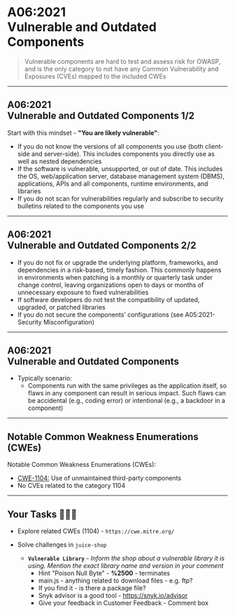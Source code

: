 # A06:2021<br>Vulnerable and Outdated Components

>Vulnerable components are hard to test and assess risk for OWASP, and
is the only category to not have any Common Vulnerability and Exposures (CVEs)
mapped to the included CWEs

---
## A06:2021<br>Vulnerable and Outdated Components 1/2<!-- .element: style="font-size:1.2em"-->

Start with this mindset - **"You are likely vulnerable"**:<!-- .element: style="font-size:0.8em"-->

- If you do not know the versions of all components you use (both client-side and server-side). This includes components you directly use as well as nested dependencies<!-- .element: style="font-size:0.7em"-->
- If the software is vulnerable, unsupported, or out of date. This includes the OS, web/application server, database management system (DBMS), applications, APIs and all components, runtime environments, and libraries<!-- .element: style="font-size:0.7em"-->
- If you do not scan for vulnerabilities regularly and subscribe to security bulletins related to the components you use<!-- .element: style="font-size:0.7em"-->

---
## A06:2021<br>Vulnerable and Outdated Components 2/2<!-- .element: style="font-size:1.2em"-->

- If you do not fix or upgrade the underlying platform, frameworks, and dependencies in a risk-based, timely fashion. This commonly happens in environments when patching is a monthly or quarterly task under change control, leaving organizations open to days or months of unnecessary exposure to fixed
vulnerabilities<!-- .element: style="font-size:0.7em"-->
- If software developers do not test the compatibility of updated, upgraded, or patched libraries<!-- .element: style="font-size:0.7em"-->
- If you do not secure the components’ configurations (see A05:2021-Security Misconfiguration)<!-- .element: style="font-size:0.7em"-->

---
## A06:2021<br>Vulnerable and Outdated Components<!-- .element: style="font-size:1.2em"-->

- Typically scenario:
  - Components run with the same privileges as the application itself, so flaws in any component can result in serious impact. Such flaws can be accidental (e.g., coding error) or intentional (e.g., a backdoor in a component)


---
## Notable Common Weakness Enumerations (CWEs)

Notable Common Weakness Enumerations (CWEs):

- [CWE-1104:](https://cwe.mitre.org/data/definitions/1104.html)
Use of unmaintained third-party components
- No CVEs related to the category 1104

---
## Your Tasks 🧑🏻‍💻

- Explore related CWEs (1104) - `https://cwe.mitre.org/`<!-- .element: style="font-size:0.8em"-->

- Solve challenges in `juice-shop`
  - **`Vulnerable Library`** - _Inform the shop about a vulnerable library it is using. Mention the exact library name and version in your comment_
    - Hint "Poison Null Byte" - **%2500** - terminates
    - main.js - anything related to download files - e.g. ftp?
    - If you find it - is there a package file?
    - Snyk advisor is a good tool - https://snyk.io/advisor
    - Give your feedback in Customer Feedback - Comment box

